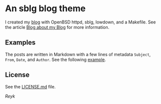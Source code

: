An sblg blog theme
==================

I created my [blog](https://reykfloeter.com) with OpenBSD httpd, sblg,
lowdown, and a Makefile. See the article 
[Blog about my Blog](https://reykfloeter.com/posts/blog-about-my-blog)
for more information.

Examples
--------

The posts are written in Markdown with a few lines of metadata
`Subject`, `From`, `Date`, and `Author`.  See the following
[example](https://reykfloeter.com/posts/blog-about-my-blog.md).

License
-------

See the [LICENSE.md](LICENSE.md) file.

*Reyk*
